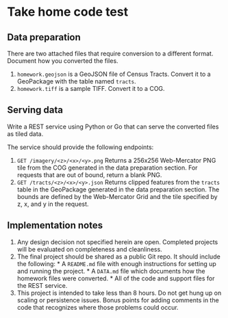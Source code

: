 # Take home code test

## Data preparation

There are two attached files that require conversion to a different format.
Document how you converted the files.

 1. `homework.geojson` is a GeoJSON file of Census Tracts. Convert it to a GeoPackage with the table named `tracts`.
 2. `homework.tiff` is a sample TIFF. Convert it to a COG.

## Serving data

Write a REST service using Python or Go that can serve the converted files as tiled data.

The service should provide the following endpoints:

  1. `GET /imagery/<z>/<x>/<y>.png`
    Returns a 256x256 Web-Mercator PNG tile from the COG generated in the data preparation section.
    For requests that are out of bound, return a blank PNG.
  2. `GET /tracts/<z>/<x>/<y>.json`
    Returns clipped features from the `tracts` table in the GeoPackage generated in the data preparation section.
    The bounds are defined by the Web-Mercator Grid and the tile specified by z, x, and y in
    the request.

## Implementation notes

  1. Any design decision not specified herein are open. Completed projects will be evaluated on completeness and cleanliness.
  2. The final project should be shared as a public Git repo. It should include the following:
    * A `README.md` file with enough instructions for setting up and running the project.
    * A `DATA.md` file which documents how the homework files were converted.
    * All of the code and support files for the REST service.
  3. This project is intended to take less than 8 hours. Do not get hung up on scaling or persistence issues. Bonus points for adding comments in the code that recognizes where those problems could occur.
